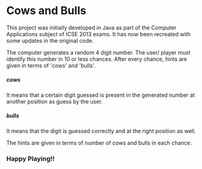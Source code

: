 # Cows and Bulls
This project was initially developed in Java as part of the Computer Applications subject of ICSE 2013 exams.
It has now been recreated with some updates in the original code.

The computer generates a random 4 digit number. The user/ player must identify this number in 10 or less chances.
After every chance, hints are given in terms of 'cows' and 'bulls'.

##### cows
It means that a certain digit guessed is present in the generated number at another position as guess by the user.

##### bulls
It means that the digit is guessed correctly and at the right position as well.

The hints are given in terms of number of cows and bulls in each chance.

### Happy Playing!!
